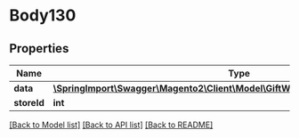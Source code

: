 # Body130

## Properties
Name | Type | Description | Notes
------------ | ------------- | ------------- | -------------
**data** | [**\SpringImport\Swagger\Magento2\Client\Model\GiftWrappingDataWrappingInterface**](GiftWrappingDataWrappingInterface.md) |  | 
**storeId** | **int** |  | [optional] 

[[Back to Model list]](../README.md#documentation-for-models) [[Back to API list]](../README.md#documentation-for-api-endpoints) [[Back to README]](../README.md)


